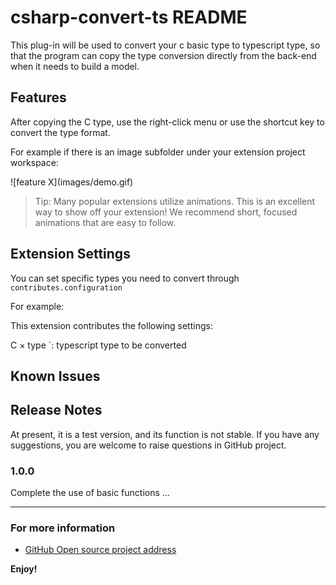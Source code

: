 # csharp-convert-ts README

This plug-in will be used to convert your c basic type to typescript type, so that the program can copy the type conversion directly from the back-end when it needs to build a model.

## Features

After copying the C type, use the right-click menu or use the shortcut key to convert the type format.

For example if there is an image subfolder under your extension project workspace:

\!\[feature X\]\(images/demo.gif\)

> Tip: Many popular extensions utilize animations. This is an excellent way to show off your extension! We recommend short, focused animations that are easy to follow.


## Extension Settings

You can set specific types you need to convert through `contributes.configuration`

For example:

This extension contributes the following settings:

C × type `: typescript type to be converted

## Known Issues


## Release Notes

At present, it is a test version, and its function is not stable. If you have any suggestions, you are welcome to raise questions in GitHub project.

### 1.0.0

Complete the use of basic functions ...

-----------------------------------------------------------------------------------------------------------

### For more information

* [GitHub Open source project address](https://github.com/git102347501/CSharp-Convert-TS)

**Enjoy!**
